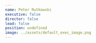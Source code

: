 ```yaml
---
name: Peter Rutkowski
executive: false
director: false
lead: false
position: undefined
image: ../assets/default_exec_image.png
---
```

